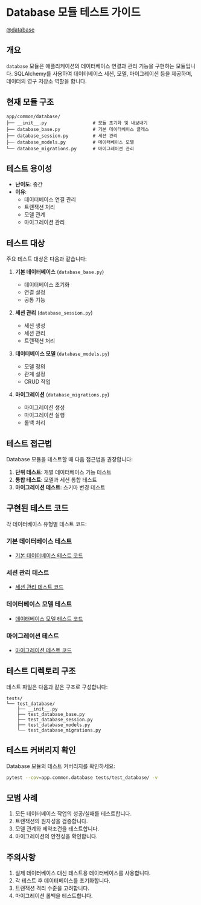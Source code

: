 # Database 모듈 테스트 가이드

[@database](/fastapi_template/app/common/database)

## 개요

`database` 모듈은 애플리케이션의 데이터베이스 연결과 관리 기능을 구현하는 모듈입니다. SQLAlchemy를 사용하여 데이터베이스 세션, 모델, 마이그레이션 등을 제공하며, 데이터의 영구 저장소 역할을 합니다.

## 현재 모듈 구조

```
app/common/database/
├── __init__.py                 # 모듈 초기화 및 내보내기
├── database_base.py            # 기본 데이터베이스 클래스
├── database_session.py         # 세션 관리
├── database_models.py          # 데이터베이스 모델
└── database_migrations.py      # 마이그레이션 관리
```

## 테스트 용이성

- **난이도**: 중간
- **이유**:
  - 데이터베이스 연결 관리
  - 트랜잭션 처리
  - 모델 관계
  - 마이그레이션 관리

## 테스트 대상

주요 테스트 대상은 다음과 같습니다:

1. **기본 데이터베이스** (`database_base.py`)
   - 데이터베이스 초기화
   - 연결 설정
   - 공통 기능

2. **세션 관리** (`database_session.py`)
   - 세션 생성
   - 세션 관리
   - 트랜잭션 처리

3. **데이터베이스 모델** (`database_models.py`)
   - 모델 정의
   - 관계 설정
   - CRUD 작업

4. **마이그레이션** (`database_migrations.py`)
   - 마이그레이션 생성
   - 마이그레이션 실행
   - 롤백 처리

## 테스트 접근법

Database 모듈을 테스트할 때 다음 접근법을 권장합니다:

1. **단위 테스트**: 개별 데이터베이스 기능 테스트
2. **통합 테스트**: 모델과 세션 통합 테스트
3. **마이그레이션 테스트**: 스키마 변경 테스트

## 구현된 테스트 코드

각 데이터베이스 유형별 테스트 코드:

### 기본 데이터베이스 테스트

- [기본 데이터베이스 테스트 코드](/fastapi_template/tests/test_database/test_database_base.py)

### 세션 관리 테스트

- [세션 관리 테스트 코드](/fastapi_template/tests/test_database/test_database_session.py)

### 데이터베이스 모델 테스트

- [데이터베이스 모델 테스트 코드](/fastapi_template/tests/test_database/test_database_models.py)

### 마이그레이션 테스트

- [마이그레이션 테스트 코드](/fastapi_template/tests/test_database/test_database_migrations.py)

## 테스트 디렉토리 구조

테스트 파일은 다음과 같은 구조로 구성합니다:

```
tests/
└── test_database/
    ├── __init__.py
    ├── test_database_base.py
    ├── test_database_session.py
    ├── test_database_models.py
    └── test_database_migrations.py
```

## 테스트 커버리지 확인

Database 모듈의 테스트 커버리지를 확인하세요:

```bash
pytest --cov=app.common.database tests/test_database/ -v
```

## 모범 사례

1. 모든 데이터베이스 작업의 성공/실패를 테스트합니다.
2. 트랜잭션의 원자성을 검증합니다.
3. 모델 관계와 제약조건을 테스트합니다.
4. 마이그레이션의 안전성을 확인합니다.

## 주의사항

1. 실제 데이터베이스 대신 테스트용 데이터베이스를 사용합니다.
2. 각 테스트 후 데이터베이스를 초기화합니다.
3. 트랜잭션 격리 수준을 고려합니다.
4. 마이그레이션 롤백을 테스트합니다.
